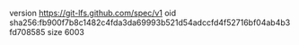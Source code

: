 version https://git-lfs.github.com/spec/v1
oid sha256:fb900f7b8c1482c4fda3da69993b521d54adccfd4f52716bf04ab4b3fd708585
size 6003
